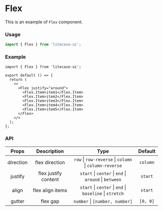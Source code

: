 # Flex

This is an example of `Flex` component.

### Usage

```jsx | pure
import { Flex } from 'litecase-ui';
```

### Example

```tsx
import { Flex } from 'litecase-ui';

export default () => {
  return (
    <>
      <Flex justify="around">
        <Flex.Item>item1</Flex.Item>
        <Flex.Item>item2</Flex.Item>
        <Flex.Item>item3</Flex.Item>
        <Flex.Item>item4</Flex.Item>
        <Flex.Item>item5</Flex.Item>
      </Flex>
    </>
  );
};
```

### API

|   Props   |     Description      |                          Type                           | Default  |
| :-------: | :------------------: | :-----------------------------------------------------: | :------: |
| direction |    flex direction    | `row` \| `row-reverse` \| `column` \| `column-reverse`  | `column` |
|  justify  | flex justify content |  `start` \| `center` \| `end` \| `around` \| `between`  | `start`  |
|   align   |   flex align items   | `start` \| `center` \| `end` \| `baseline` \| `stretch` | `start`  |
|  gutter   |       flex gap       |             `number` \| `[number, number]`              | `[0, 0]` |
